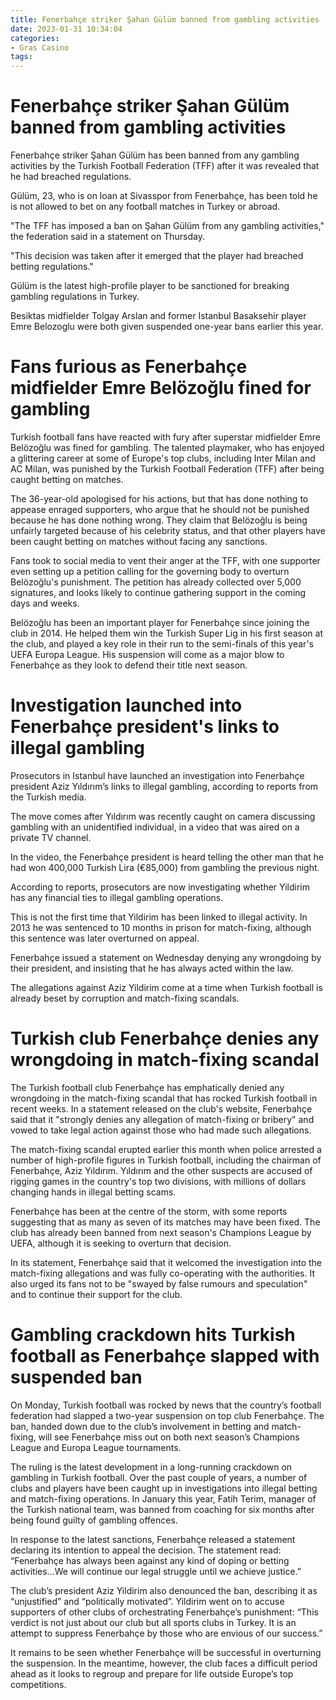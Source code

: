 ```yaml
---
title: Fenerbahçe striker Şahan Gülüm banned from gambling activities
date: 2023-01-31 10:34:04
categories:
- Gras Casino
tags:
---
```



#  Fenerbahçe striker Şahan Gülüm banned from gambling activities

Fenerbahçe striker Şahan Gülüm has been banned from any gambling activities by the Turkish Football Federation (TFF) after it was revealed that he had breached regulations.

Gülüm, 23, who is on loan at Sivasspor from Fenerbahçe, has been told he is not allowed to bet on any football matches in Turkey or abroad.

"The TFF has imposed a ban on Şahan Gülüm from any gambling activities," the federation said in a statement on Thursday.

"This decision was taken after it emerged that the player had breached betting regulations."

Gülüm is the latest high-profile player to be sanctioned for breaking gambling regulations in Turkey.

Besiktas midfielder Tolgay Arslan and former Istanbul Basaksehir player Emre Belozoglu were both given suspended one-year bans earlier this year.

#  Fans furious as Fenerbahçe midfielder Emre Belözoğlu fined for gambling

Turkish football fans have reacted with fury after superstar midfielder Emre Belözoğlu was fined for gambling. The talented playmaker, who has enjoyed a glittering career at some of Europe's top clubs, including Inter Milan and AC Milan, was punished by the Turkish Football Federation (TFF) after being caught betting on matches.

The 36-year-old apologised for his actions, but that has done nothing to appease enraged supporters, who argue that he should not be punished because he has done nothing wrong. They claim that Belözoğlu is being unfairly targeted because of his celebrity status, and that other players have been caught betting on matches without facing any sanctions.

Fans took to social media to vent their anger at the TFF, with one supporter even setting up a petition calling for the governing body to overturn Belözoğlu's punishment. The petition has already collected over 5,000 signatures, and looks likely to continue gathering support in the coming days and weeks.

Belözoğlu has been an important player for Fenerbahçe since joining the club in 2014. He helped them win the Turkish Super Lig in his first season at the club, and played a key role in their run to the semi-finals of this year's UEFA Europa League. His suspension will come as a major blow to Fenerbahçe as they look to defend their title next season.

#  Investigation launched into Fenerbahçe president's links to illegal gambling

Prosecutors in Istanbul have launched an investigation into Fenerbahçe president Aziz Yıldırım’s links to illegal gambling, according to reports from the Turkish media.

The move comes after Yıldırım was recently caught on camera discussing gambling with an unidentified individual, in a video that was aired on a private TV channel.

In the video, the Fenerbahçe president is heard telling the other man that he had won 400,000 Turkish Lira (€85,000) from gambling the previous night.

According to reports, prosecutors are now investigating whether Yildirim has any financial ties to illegal gambling operations.

This is not the first time that Yildirim has been linked to illegal activity. In 2013 he was sentenced to 10 months in prison for match-fixing, although this sentence was later overturned on appeal.

Fenerbahçe issued a statement on Wednesday denying any wrongdoing by their president, and insisting that he has always acted within the law.

The allegations against Aziz Yildirim come at a time when Turkish football is already beset by corruption and match-fixing scandals.

#  Turkish club Fenerbahçe denies any wrongdoing in match-fixing scandal

The Turkish football club Fenerbahçe has emphatically denied any wrongdoing in the match-fixing scandal that has rocked Turkish football in recent weeks. In a statement released on the club's website, Fenerbahçe said that it "strongly denies any allegation of match-fixing or bribery" and vowed to take legal action against those who had made such allegations.

The match-fixing scandal erupted earlier this month when police arrested a number of high-profile figures in Turkish football, including the chairman of Fenerbahçe, Aziz Yıldırım. Yıldırım and the other suspects are accused of rigging games in the country's top two divisions, with millions of dollars changing hands in illegal betting scams.

Fenerbahçe has been at the centre of the storm, with some reports suggesting that as many as seven of its matches may have been fixed. The club has already been banned from next season's Champions League by UEFA, although it is seeking to overturn that decision.

In its statement, Fenerbahçe said that it welcomed the investigation into the match-fixing allegations and was fully co-operating with the authorities. It also urged its fans not to be "swayed by false rumours and speculation" and to continue their support for the club.

#  Gambling crackdown hits Turkish football as Fenerbahçe slapped with suspended ban

On Monday, Turkish football was rocked by news that the country’s football federation had slapped a two-year suspension on top club Fenerbahçe. The ban, handed down due to the club’s involvement in betting and match-fixing, will see Fenerbahçe miss out on both next season’s Champions League and Europa League tournaments.

The ruling is the latest development in a long-running crackdown on gambling in Turkish football. Over the past couple of years, a number of clubs and players have been caught up in investigations into illegal betting and match-fixing operations. In January this year, Fatih Terim, manager of the Turkish national team, was banned from coaching for six months after being found guilty of gambling offences.

In response to the latest sanctions, Fenerbahçe released a statement declaring its intention to appeal the decision. The statement read: “Fenerbahçe has always been against any kind of doping or betting activities…We will continue our legal struggle until we achieve justice.”

The club’s president Aziz Yildirim also denounced the ban, describing it as “unjustified” and “politically motivated”. Yildirim went on to accuse supporters of other clubs of orchestrating Fenerbahçe’s punishment: “This verdict is not just about our club but all sports clubs in Turkey. It is an attempt to suppress Fenerbahçe by those who are envious of our success.”

It remains to be seen whether Fenerbahçe will be successful in overturning the suspension. In the meantime, however, the club faces a difficult period ahead as it looks to regroup and prepare for life outside Europe’s top competitions.